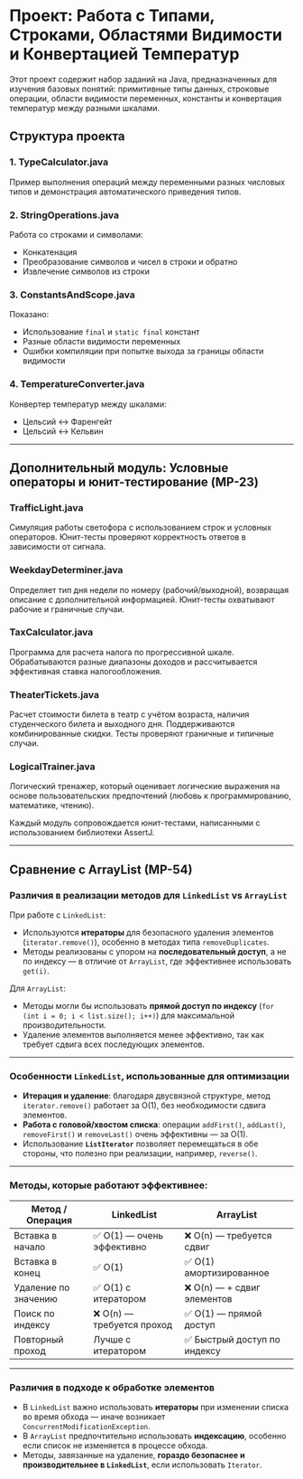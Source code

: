 # Проект: Работа с Типами, Строками, Областями Видимости и Конвертацией Температур

Этот проект содержит набор заданий на Java, предназначенных для изучения базовых понятий: примитивные типы данных, строковые операции, области видимости переменных, константы и конвертация температур между разными шкалами.

## Структура проекта

### 1. TypeCalculator.java
Пример выполнения операций между переменными разных числовых типов и демонстрация автоматического приведения типов.

### 2. StringOperations.java
Работа со строками и символами:
- Конкатенация
- Преобразование символов и чисел в строки и обратно
- Извлечение символов из строки

### 3. ConstantsAndScope.java
Показано:
- Использование `final` и `static final` констант
- Разные области видимости переменных
- Ошибки компиляции при попытке выхода за границы области видимости

### 4. TemperatureConverter.java
Конвертер температур между шкалами:
- Цельсий ↔ Фаренгейт
- Цельсий ↔ Кельвин

---

## Дополнительный модуль: Условные операторы и юнит-тестирование (MP-23)

### TrafficLight.java
Симуляция работы светофора с использованием строк и условных операторов. Юнит-тесты проверяют корректность ответов в зависимости от сигнала.

### WeekdayDeterminer.java
Определяет тип дня недели по номеру (рабочий/выходной), возвращая описание с дополнительной информацией. Юнит-тесты охватывают рабочие и граничные случаи.

### TaxCalculator.java
Программа для расчета налога по прогрессивной шкале. Обрабатываются разные диапазоны доходов и рассчитывается эффективная ставка налогообложения.

### TheaterTickets.java
Расчет стоимости билета в театр с учётом возраста, наличия студенческого билета и выходного дня. Поддерживаются комбинированные скидки. Тесты проверяют граничные и типичные случаи.

### LogicalTrainer.java
Логический тренажер, который оценивает логические выражения на основе пользовательских предпочтений (любовь к программированию, математике, чтению).

Каждый модуль сопровождается юнит-тестами, написанными с использованием библиотеки AssertJ.

___

## Сравнение с ArrayList (MP-54)

### Различия в реализации методов для `LinkedList` vs `ArrayList`

При работе с `LinkedList`:
- Используются **итераторы** для безопасного удаления элементов (`iterator.remove()`), особенно в методах типа `removeDuplicates`.
- Методы реализованы с упором на **последовательный доступ**, а не по индексу — в отличие от `ArrayList`, где эффективнее использовать `get(i)`.

Для `ArrayList`:
- Методы могли бы использовать **прямой доступ по индексу** (`for (int i = 0; i < list.size(); i++)`) для максимальной производительности.
- Удаление элементов выполняется менее эффективно, так как требует сдвига всех последующих элементов.

---

###  Особенности `LinkedList`, использованные для оптимизации

- **Итерация и удаление**: благодаря двусвязной структуре, метод `iterator.remove()` работает за O(1), без необходимости сдвига элементов.
- **Работа с головой/хвостом списка**: операции `addFirst()`, `addLast()`, `removeFirst()` и `removeLast()` очень эффективны — за O(1).
- Использование **`ListIterator`** позволяет перемещаться в обе стороны, что полезно при реализации, например, `reverse()`.

---

###  Методы, которые работают эффективнее:

| Метод / Операция         | LinkedList                   | ArrayList                      |
|--------------------------|------------------------------|--------------------------------|
| Вставка в начало         | ✅ O(1) — очень эффективно    | ❌ O(n) — требуется сдвиг      |
| Вставка в конец          | ✅ O(1)                       | ✅ O(1) амортизированное       |
| Удаление по значению     | ✅ O(1) с итератором          | ❌ O(n) — + сдвиг элементов    |
| Поиск по индексу         | ❌ O(n) — требуется проход    | ✅ O(1) — прямой доступ         |
| Повторный проход         |  Лучше с итератором          | ✅ Быстрый доступ по индексу   |

---

###  Различия в подходе к обработке элементов

- В `LinkedList` важно использовать **итераторы** при изменении списка во время обхода — иначе возникает `ConcurrentModificationException`.
- В `ArrayList` предпочтительно использовать **индексацию**, особенно если список не изменяется в процессе обхода.
- Методы, завязанные на удаление, **гораздо безопаснее и производительнее в `LinkedList`**, если использовать `Iterator`.
